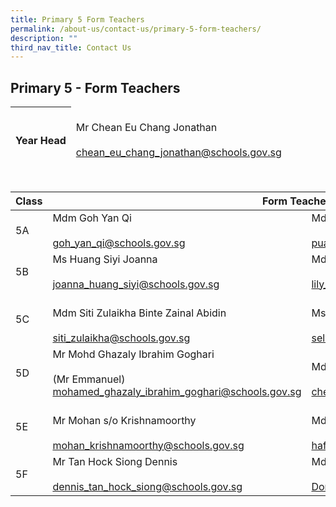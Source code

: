 ```yaml
---
title: Primary 5 Form Teachers
permalink: /about-us/contact-us/primary-5-form-teachers/
description: ""
third_nav_title: Contact Us
---
```

## **Primary 5 - Form Teachers**

<table>
<thead>
  <tr>
    <th><br>Year Head</th>
    <td><br>Mr Chean Eu Chang Jonathan<br><br><a href="mailto:chean_eu_chang_jonathan@schools.gov.sg">chean_eu_chang_jonathan@schools.gov.sg</a></td>
  </tr>
</thead>
</table>

<br>

<table>
<thead>
  <tr>
    <th>Class</th>
    <th colspan="2">Form Teachers</th>
  </tr>
</thead>
<tbody>
  <tr>
    <td>5A</td>
    <td>Mdm Goh Yan Qi<br><br><a href="mailto:goh_yan_qi@schools.gov.sg" target="_blank" rel="noopener noreferrer">goh_yan_qi@schools.gov.sg</a> <br></td>
    <td> Mdm Puah Yun Wen Shirley<br><br><a href="mailto:puah_yun_wen@schools.gov.sg" target="_blank" rel="noopener noreferrer">puah_yun_wen@schools.gov.sg</a><br></td>
  </tr>
  <tr>
    <td>5B</td>
    <td>Ms Huang Siyi Joanna<br><br><a href="mailto:joanna_huang_siyi@schools.gov.sg" target="_blank" rel="noopener noreferrer">joanna_huang_siyi@schools.gov.sg</a></td>
    <td>Mdm Lily Chan<br><br><a href="mailto:lily_chan@schools.gov.sg">lily_chan@schools.gov.sg</a><br></td>
  </tr>
  <tr>
    <td>5C</td>
    <td><br>Mdm Siti Zulaikha Binte Zainal Abidin<br><br><a href="mailto:siti_zulaikha@schools.gov.sg" target="_blank" rel="noopener noreferrer">siti_zulaikha@schools.gov.sg</a></td>
    <td><br>Ms Selvakkumari d/o Veerasamy (Ms Kumari)<br><br><a href="mailto:selvakkumari_veerasamy@schools.gov.sg" target="_blank" rel="noopener noreferrer">selvakkumari_veerasamy@schools.gov.sg</a><br></td>
  </tr>
  <tr>
    <td>5D</td>
    <td>Mr Mohd Ghazaly Ibrahim Goghari<br><br>(Mr Emmanuel)<br><a href="mailto:mohamed_ghazaly_ibrahim_goghari@schools.gov.sg" target="_blank" rel="noopener noreferrer">mohamed_ghazaly_ibrahim_goghari@schools.gov.sg</a><br></td>
    <td><br>Mdm Chek Davoudou Ragmath Nissa<br><br><a href="mailto:chek_davoudou_raghmath_nissa@schools.gov.sg" target="_blank" rel="noopener noreferrer">chek_davoudou_raghmath_nissa@schools.gov.sg</a></td>
  </tr>
  <tr>
    <td>5E</td>
    <td><br>Mr Mohan s/o Krishnamoorthy<br><br><a href="mailto:mohan_krishnamoorthy@schools.gov.sg" target="_blank" rel="noopener noreferrer">mohan_krishnamoorthy@schools.gov.sg</a></td>
    <td><br>Mdm Hafidzah Binte Abdullah<br><br><a href="mailto:hafidzah_abdullah@schools.gov.sg" target="_blank" rel="noopener noreferrer">hafidzah_abdullah@schools.gov.sg</a><br></td>
  </tr>
  <tr>
    <td>5F</td>
    <td>Mr Tan Hock Siong Dennis<br><br><a href="mailto:dennis_tan_hock_siong@schools.gov.sg" target="_blank" rel="noopener noreferrer">dennis_tan_hock_siong@schools.gov.sg</a><br></td>
    <td>Mdm Dong Baohong<br><br><a href="mailto:Dong_Baohong@schools.gov.sg">Dong_Baohong@schools.gov.sg</a></td>
  </tr>
</tbody>
</table>